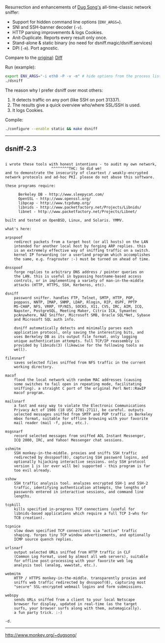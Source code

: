 Resurrection and enhancements of [Dug Song's](https://en.wikipedia.org/wiki/W00w00) all-time-classic network sniffer:

* Support for hidden command line options (`ENV_ARGS=`).
* SNI and SSH-banner decoder (`-v`).
* HTTP parsing improvements & logs Cookies.
* Anit-Duplicate. Reports every result only once.
* Stand-alone & static binary (no need for dsniff.magic/dsniff.services)
* DPI (`-m`). Port agnostic.

Compare to the [original](https://packages.debian.org/source/unstable/dsniff): [Diff](https://github.com/hackerschoice/dsniff/compare/orig...main)

Run (example):
```sh
export ENV_ARGS="-i eth0 -P -v -m" # hide options from the process list
./dsniff
```

The reason why I prefer dsniff over most others:
1. It detects traffic on any port (like SSH on port 31337).
2. The results give a quick overview who/where SSL/SSH is used.
4. It logs Cookies.

Compile:
```sh
./configure --enable static && make dsniff
```
---
dsniff-2.3
----------
```

i wrote these tools with honest intentions - to audit my own network,
                     ^^^^^^^^THC: So did we!
and to demonstrate the insecurity of cleartext / weakly-encrypted
network protocols and ad-hoc PKI. please do not abuse this software.

these programs require:

      Berkeley DB - http://www.sleepycat.com/
      OpenSSL - http://www.openssl.org/
      libpcap - http://www.tcpdump.org/
      libnids - http://www.packetfactory.net/Projects/Libnids/
      libnet - http://www.packetfactory.net/Projects/Libnet/

built and tested on OpenBSD, Linux, and Solaris. YMMV.

what's here:

arpspoof
	redirect packets from a target host (or all hosts) on the LAN
	intended for another local host by forging ARP replies. this
	is an extremely effective way of sniffing traffic on a switch.
	kernel IP forwarding (or a userland program which accomplishes
	the same, e.g. fragrouter :-) must be turned on ahead of time.

dnsspoof
	forge replies to arbitrary DNS address / pointer queries on
	the LAN. this is useful in bypassing hostname-based access
	controls, or in implementing a variety of man-in-the-middle
	attacks (HTTP, HTTPS, SSH, Kerberos, etc).

dsniff
	password sniffer. handles FTP, Telnet, SMTP, HTTP, POP,
	poppass, NNTP, IMAP, SNMP, LDAP, Rlogin, RIP, OSPF, PPTP
	MS-CHAP, NFS, VRRP, YP/NIS, SOCKS, X11, CVS, IRC, AIM, ICQ,
	Napster, PostgreSQL, Meeting Maker, Citrix ICA, Symantec
	pcAnywhere, NAI Sniffer, Microsoft SMB, Oracle SQL*Net, Sybase
	and Microsoft SQL auth info.

	dsniff automatically detects and minimally parses each
	application protocol, only saving the interesting bits, and
	uses Berkeley DB as its output file format, only logging
	unique authentication attempts. full TCP/IP reassembly is
	provided by libnids(3) (likewise for the following tools as
	well).

filesnarf
	saves selected files sniffed from NFS traffic in the current
	working directory.

macof
	flood the local network with random MAC addresses (causing
	some switches to fail open in repeating mode, facilitating
	sniffing). a straight C port of the original Perl Net::RawIP
	macof program.

mailsnarf
	a fast and easy way to violate the Electronic Communications
	Privacy Act of 1986 (18 USC 2701-2711), be careful. outputs
	selected messages sniffed from SMTP and POP traffic in Berkeley
	mbox format, suitable for offline browsing with your favorite
	mail reader (mail -f, pine, etc.).

msgsnarf
	record selected messages from sniffed AOL Instant Messenger,
	ICQ 2000, IRC, and Yahoo! Messenger chat sessions.

sshmitm
	SSH monkey-in-the-middle. proxies and sniffs SSH traffic
	redirected by dnsspoof(8), capturing SSH password logins, and
	optionally hijacking interactive sessions. only SSH protocol
	version 1 is (or ever will be) supported - this program is far
	too evil already.

sshow
	SSH traffic analysis tool. analyzes encrypted SSH-1 and SSH-2
	traffic, identifying authentication attempts, the lengths of
	passwords entered in interactive sessions, and command line
	lengths.

tcpkill
	kills specified in-progress TCP connections (useful for
	libnids-based applications which require a full TCP 3-whs for
	TCB creation).

tcpnice
	slow down specified TCP connections via "active" traffic
	shaping. forges tiny TCP window advertisements, and optionally
	ICMP source quench replies.

urlsnarf
	output selected URLs sniffed from HTTP traffic in CLF
	(Common Log Format, used by almost all web servers), suitable
	for offline post-processing with your favorite web log
	analysis tool (analog, wwwstat, etc.).

webmitm
	HTTP / HTTPS monkey-in-the-middle. transparently proxies and
	sniffs web traffic redirected by dnsspoof(8), capturing most
	"secure" SSL-encrypted webmail logins and form submissions.

webspy
	sends URLs sniffed from a client to your local Netscape
	browser for display, updated in real-time (as the target
	surfs, your browser surfs along with them, automagically).
	a fun party trick. :-)

-d.
```
---
http://www.monkey.org/~dugsong/
